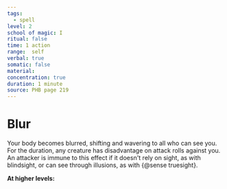 ```yaml
---
tags:
  - spell
level: 2
school of magic: I
ritual: false
time: 1 action
range:  self
verbal: true
somatic: false
material: 
concentration: true
duration: 1 minute
source: PHB page 219
---
```

# Blur
Your body becomes blurred, shifting and wavering to all who can see you. For the duration, any creature has disadvantage on attack rolls against you. An attacker is immune to this effect if it doesn't rely on sight, as with blindsight, or can see through illusions, as with {@sense truesight}.

**At higher levels:** 
